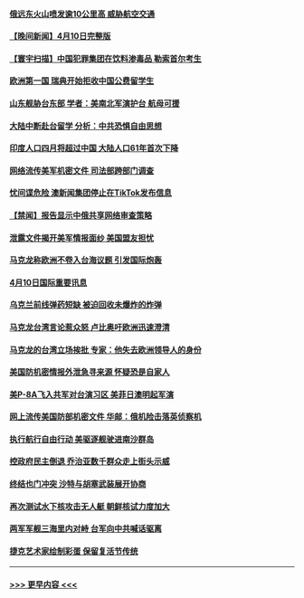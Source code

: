 #### [俄远东火山喷发逾10公里高 威胁航空交通](../pages/prog202/a103688156.md?t=04111543) 
#### [【晚间新闻】4月10日完整版](../pages/prog202/a103688088.md?t=04111543) 
#### [【寰宇扫描】中国犯罪集团在饮料渗毒品 勒索首尔考生](../pages/prog202/a103688108.md?t=04111543) 
#### [欧洲第一国 瑞典开始拒收中国公费留学生](../pages/prog202/a103687794.md?t=04111543) 
#### [山东舰胁台东部 学者：美南北军演护台 航母可援](../pages/prog202/a103687797.md?t=04111543) 
#### [大陆中断赴台留学 分析：中共恐惧自由思想](../pages/prog202/a103687798.md?t=04111543) 
#### [印度人口四月将超过中国 大陆人口61年首次下降](../pages/prog202/a103687813.md?t=04111543) 
#### [网络流传美军机密文件 司法部跨部门调查](../pages/prog202/a103687814.md?t=04111543) 
#### [忧间谍危险 澳新闻集团停止在TikTok发布信息](../pages/prog202/a103687779.md?t=04111543) 
#### [【禁闻】报告显示中俄共享网络审查策略](../pages/prog202/a103687719.md?t=04111543) 
#### [泄露文件揭开美军情报面纱 美国盟友担忧](../pages/prog202/a103687540.md?t=04111543) 
#### [马克龙称欧洲不卷入台海议题 引发国际炮轰](../pages/prog202/a103687576.md?t=04111543) 
#### [4月10日国际重要讯息](../pages/prog202/a103687577.md?t=04111543) 
#### [乌克兰前线弹药短缺 被迫回收未爆炸的炸弹](../pages/prog202/a103687521.md?t=04111543) 
#### [马克龙台湾言论惹众怒 卢比奥吁欧洲迅速澄清](../pages/prog202/a103687526.md?t=04111543) 
#### [马克龙的台湾立场挨批 专家：他失去欧洲领导人的身份](../pages/prog202/a103687524.md?t=04111543) 
#### [美国防机密情报外泄急寻来源 怀疑恐是自家人](../pages/prog202/a103687442.md?t=04111543) 
#### [美P-8A飞入共军对台演习区 美菲日澳明起军演](../pages/prog202/a103687408.md?t=04111543) 
#### [网上流传美国防部机密文件 华邮：俄机险击落英侦察机](../pages/prog202/a103687396.md?t=04111543) 
#### [执行航行自由行动 美驱逐舰驶进南沙群岛](../pages/prog202/a103687377.md?t=04111543) 
#### [控政府民主倒退 乔治亚数千群众走上街头示威](../pages/prog202/a103687351.md?t=04111543) 
#### [终结也门冲突 沙特与胡塞武装展开协商](../pages/prog202/a103687322.md?t=04111543) 
#### [再次测试水下核攻击无人艇 朝鲜核试力度加大](../pages/prog202/a103687195.md?t=04111543) 
#### [两军军舰三海里内对峙 台军向中共喊话驱离](../pages/prog202/a103687188.md?t=04111543) 
#### [捷克艺术家绘制彩蛋 保留复活节传统](../pages/prog202/a103687182.md?t=04111543) 

----
#### [ >>> 更早内容 <<< ](../indexes/prog202-earlier.md)
